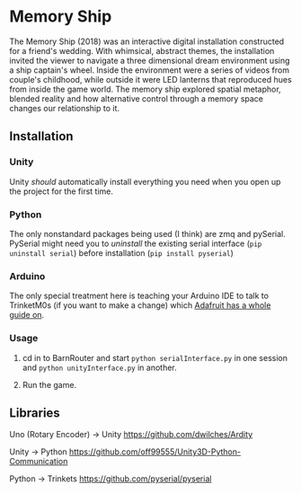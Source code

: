 # Memory Ship

The Memory Ship (2018) was an interactive digital installation constructed for a friend's wedding. With whimsical, abstract themes, the installation invited the viewer to navigate a three dimensional dream environment using a ship captain's wheel. Inside the environment were a series of videos from couple's childhood, while outside it were LED lanterns that reproduced hues from inside the game world. The memory ship explored spatial metaphor, blended reality and how alternative control through a memory space changes our relationship to it.

## Installation

### Unity
Unity _should_ automatically install everything you need when you open up the project for the first time.

### Python
The only nonstandard packages being used (I think) are zmq and pySerial. PySerial might need you to _uninstall_ the existing serial interface (`pip uninstall serial`) before installation (`pip install pyserial`)

### Arduino
The only special treatment here is teaching your Arduino IDE to talk to TrinketM0s (if you want to make a change) which [Adafruit has a whole guide on](https://learn.adafruit.com/adafruit-trinket-m0-circuitpython-arduino/arduino-ide-setup). 

### Usage

1. cd in to BarnRouter and start `python serialInterface.py` in one session and `python unityInterface.py` in another.

2. Run the game.

## Libraries

Uno (Rotary Encoder) → Unity
https://github.com/dwilches/Ardity

Unity → Python
https://github.com/off99555/Unity3D-Python-Communication

Python → Trinkets
https://github.com/pyserial/pyserial
